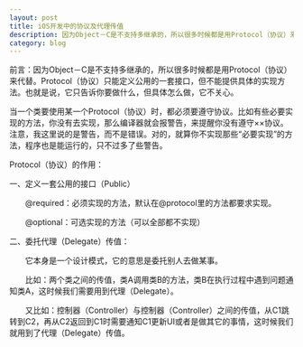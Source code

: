```yaml
---
layout: post
title: iOS开发中的协议及代理传值
description: 因为Object－C是不支持多继承的，所以很多时候都是用Protocol（协议）来代替。Protocol（协议）只能定义公用的一套接口，但不能提供具体的实现方法。也就是说，它只告诉你要做什么，但具体怎么做，它不关心。
category: blog
---
```


前言：因为Object－C是不支持多继承的，所以很多时候都是用Protocol（协议）来代替。Protocol（协议）只能定义公用的一套接口，但不能提供具体的实现方法。也就是说，它只告诉你要做什么，但具体怎么做，它不关心。

当一个类要使用某一个Protocol（协议）时，都必须要遵守协议。比如有些必要实现的方法，你没有去实现，那么编译器就会报警告，来提醒你没有遵守××协议。注意，我这里说的是警告，而不是错误。对的，就算你不实现那些“必要实现”的方法，程序也是能运行的，只不过多了些警告。

Protocol（协议）的作用：

一、定义一套公用的接口（Public）

　　@required：必须实现的方法，默认在@protocol里的方法都要求实现。

　　@optional：可选实现的方法（可以全部都不实现）

二、委托代理（Delegate）传值：

　　它本身是一个设计模式，它的意思是委托别人去做某事。

　　比如：两个类之间的传值，类A调用类B的方法，类B在执行过程中遇到问题通知类A，这时候我们需要用到代理（Delegate）。

　　又比如：控制器（Controller）与控制器（Controller）之间的传值，从C1跳转到C2，再从C2返回到C1时需要通知C1更新UI或者是做其它的事情，这时候我们就用到了代理（Delegate）传值。